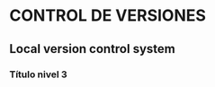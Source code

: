 # CONTROL DE VERSIONES

## Local version control system

### Título nivel 3
                                                              